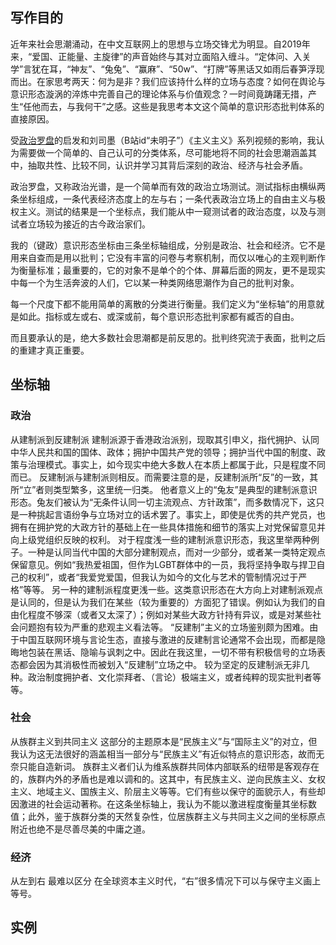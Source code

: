 ## 写作目的
近年来社会思潮涌动，在中文互联网上的思想与立场交锋尤为明显。自2019年来，“爱国、正能量、主旋律”的声音始终与其对立面陷入缠斗。“定体问、入关学”言犹在耳，“神友”、“兔兔”、“赢麻”、“50w”、“打牌”等黑话又如雨后春笋浮现而出。在家思考两天：何为是非？我们应该持什么样的立场与态度？如何在舆论与意识形态漩涡的淬炼中完善自己的理论体系与价值观念？一时间竟踌躇无措，产生“任他而去，与我何干”之感。这些是我思考本文这个简单的意识形态批判体系的直接原因。

受[政治罗盘](https://politicalcompass.org/)的启发和刘司墨（B站id“未明子”）《主义主义》系列视频的影响，我认为需要做一个简单的、自己认可的分类体系，尽可能地将不同的社会思潮涵盖其中，抽取共性、比较不同，认识并学习其背后深刻的政治、经济与社会矛盾。

政治罗盘，又称政治光谱，是一个简单而有效的政治立场测试。测试指标由横纵两条坐标组成，一条代表经济态度上的左与右；一条代表政治立场上的自由主义与极权主义。测试的结果是一个坐标点，我们能从中一窥测试者的政治态度，以及与测试者立场较为接近的古今政治家们。

我的（键政）意识形态坐标由三条坐标轴组成，分别是政治、社会和经济。它不是用来自查而是用以批判；它没有丰富的问卷与考察机制，而仅以唯心的主观判断作为衡量标准；最重要的，它的对象不是单个的个体、屏幕后面的网友，更不是现实中每一个为生活奔波的人们，它以某一种类网络思潮作为自己的批判对象。

每一个尺度下都不能用简单的离散的分类进行衡量。我们定义为“坐标轴”的用意就是如此。指标或左或右、或深或前，每个意识形态批判家都有臧否的自由。

而且要承认的是，绝大多数社会思潮都是前反思的。批判终究流于表面，批判之后的重建才真正重要。
## 坐标轴
### 政治
从建制派到反建制派
建制派源于香港政治派别，现取其引申义，指代拥护、认同中华人民共和国的国体、政体；拥护中国共产党的领导；拥护当代中国的制度、政策与治理模式。事实上，如今现实中绝大多数人在本质上都属于此，只是程度不同而已。
反建制派与建制派则相反。而需要注意的是，反建制派所“反”的一致，其所“立”者则类型繁多，这里统一归类。
他者意义上的“兔友”是典型的建制派意识形态。兔友们被认为“无条件认同一切主流观点、方针政策”，而多数情况下，这只是一种挑起言语纷争与立场对立的话术罢了。事实上，即使是优秀的共产党员，也拥有在拥护党的大政方针的基础上在一些具体措施和细节的落实上对党保留意见并向上级党组织反映的权利。
对于程度浅一些的建制派意识形态，我这里举两种例子。一种是认同当代中国的大部分建制观点，而对一少部分，或者某一类特定观点保留意见。例如“我热爱祖国，但作为LGBT群体中的一员，我将坚持争取与捍卫自己的权利”，或者“我爱党爱国，但我认为如今的文化与艺术的管制情况过于严格”等等。
另一种的建制派程度更浅一些。这类意识形态在大方向上对建制派观点是认同的，但是认为我们在某些（较为重要的）方面犯了错误。例如认为我们的自由化程度不够深（或者又太深了）；例如对某些大政方针持有异议，或是对某些社会问题抱有较为严重的悲观主义看法等。
“反建制”主义的立场鉴别颇为困难。由于中国互联网环境与言论生态，直接与激进的反建制言论通常不会出现，而都是隐晦地包装在黑话、隐喻与讽刺之中。因此在我这里，一切不带有积极信号的立场表态都会因为其消极性而被划入“反建制”立场之中。
较为坚定的反建制派无非几种。政治制度拥护者、文化崇拜者、（言论）极端主义，或者纯粹的现实批判者等等。
### 社会
从族群主义到共同主义
这部分的主题原本是“民族主义”与“国际主义”的对立，但我认为这无法很好的涵盖相当一部分与“民族主义”有近似特点的意识形态，故而无奈只能自造新词。
族群主义者们认为维系族群共同体内部联系的纽带是客观存在的，族群内外的矛盾也是难以调和的。这其中，有民族主义、逆向民族主义、女权主义、地域主义、国族主义、阶层主义等等。它们有些以保守的面貌示人，有些却因激进的社会运动著称。在这条坐标轴上，我认为不能以激进程度衡量其坐标数值；此外，鉴于族群分类的天然复杂性，位居族群主义与共同主义之间的坐标原点附近也绝不是尽善尽美的中庸之道。

### 经济
从左到右
最难以区分
在全球资本主义时代，“右”很多情况下可以与保守主义画上等号。
## 实例
